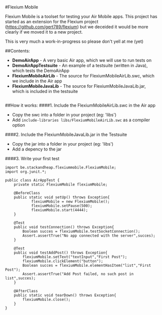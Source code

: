 #Flexium Mobile

Flexium Mobile is a toolset for testing your Air Mobile apps.
This project has started as an extension for the Flexium project (https://github.com/gert789/flexium)
but we deceided it would be more clearly if we moved it to a new project.

This is very much a work-in-progress so please don't yell at me (yet)

##Contents:
* **DemoAirApp** - A very basic Air app, which we will use to run tests on	
* **DemoAirAppTestsuite** - An example of a testsuite (written in Java), which tests the DemoAirApp 
* **FlexiumMobileAirLib** - The source for FlexiumMobileAirLib.swc, which we include in the Air app
* **FlexiumMobileJavaLib** - The source for FlexiumMobileJavaLib.jar, which is included in the testsuite

## 
##How it works:
####1. Include the FlexiumMobileAirLib.swc in the Air app
* Copy the swc into a folder in your project (eg: 'libs') 
* Add `include-libraries libs/FlexiumMobileAirLib.swc` as a compiler option

####2. Include the FlexiumMobileJavaLib.jar in the Testsuite
* Copy the jar into a folder in your project (eg: 'libs')
* Add a depency to the jar 

####3. Write your first test
```
import be.stackandheap.flexiummobile.FlexiumMobile;
import org.junit.*;

public class AirAppTest {
    private static FlexiumMobile flexiumMobile;

    @BeforeClass
    public static void setUp() throws Exception{
            flexiumMobile = new FlexiumMobile();
            flexiumMobile.setPause(500);
            flexiumMobile.start(4444);
    }

    @Test
    public void testConnection() throws Exception{
        Boolean succes = flexiumMobile.testSocketConnection();
        Assert.assertTrue("No app connected with the server",succes);
    }
    
    @Test
    public void testAddPost() throws Exception{
        flexiumMobile.setText("textInput","First Post");
        flexiumMobile.clickElement("button");
        Boolean succes = flexiumMobile.elementHasItem("list","First Post");
        Assert.assertTrue("Add Post failed, no such post in list",succes);
    }

    @AfterClass
    public static void tearDown() throws Exception{
        flexiumMobile.close();
    }
}
```
